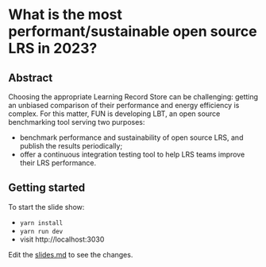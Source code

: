# What is the most performant/sustainable open source LRS in 2023?

## Abstract

Choosing the appropriate Learning Record Store can be challenging: getting an unbiased comparison of their performance and energy efficiency is complex.
For this matter, FUN is developing LBT, an open source benchmarking tool serving two purposes:
- benchmark performance and sustainability of open source LRS, and publish the results periodically;
- offer a continuous integration testing tool to help LRS teams improve their LRS performance.

## Getting started

To start the slide show:

- `yarn install`
- `yarn run dev`
- visit http://localhost:3030

Edit the [slides.md](./slides.md) to see the changes.